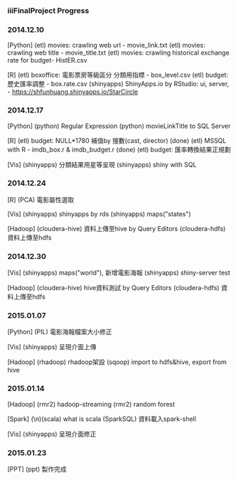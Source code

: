 ### iiiFinalProject Progress
### 2014.12.10
[Python]
(etl) movies: crawling web url - movie_link.txt
(etl) movies: crawling web title - movie_title.txt
(etl) movies: crawling historical exchange rate for budget- HistER.csv

[R]
(etl) boxoffice: 電影票房等級區分 分類用指標 - box_level.csv 
(etl) budget: 歷史匯率調整 - box.rate.csv
(shinyapps) ShinyApps.io by RStudio: ui, server, - https://shfunhuang.shinyapps.io/StarCircle

### 2014.12.17
[Python]
(python) Regular Expression
(python) movieLinkTitle to SQL Server

[R]
(etl) budget: NULL*1780 補值by 搜數(cast, director) (done)
(etl) MSSQL with R - imdb_box.r & imdb_budget.r (done)
(etl) budget: 匯率轉換結果正規劃

[Vis]
(shinyapps) 分類結果用星等呈現
(shinyapps) shiny with SQL

### 2014.12.24
[R]
(PCA) 電影屬性選取

[Vis]
(shinyapps) shinyapps by rds
(shinyapps) maps("states")

[Hadoop]
(cloudera-hive) 資料上傳至hive by Query Editors
(cloudera-hdfs) 資料上傳至hdfs

### 2014.12.30
[Vis]
(shinyapps) maps("world"), 新增電影海報
(shinyapps) shiny-server test

[Hadoop]
(cloudera-hive) hive資料測試 by Query Editors
(cloudera-hdfs) 資料上傳至hdfs

### 2015.01.07
[Python]
(PIL) 電影海報檔案大小修正

[Vis]
(shinyapps) 呈現介面上傳

[Hadoop]
(rhadoop) rhadoop架設
(sqoop) import to hdfs&hive, export from hive

### 2015.01.14
[Hadoop]
(rmr2) hadoop-streaming
(rmr2) random forest

[Spark]
(\n)(scala) what is scala
(SparkSQL) 資料載入spark-shell

[Vis]
(shinyapps) 呈現介面修正

### 2015.01.23
[PPT] 
(ppt) 製作完成


